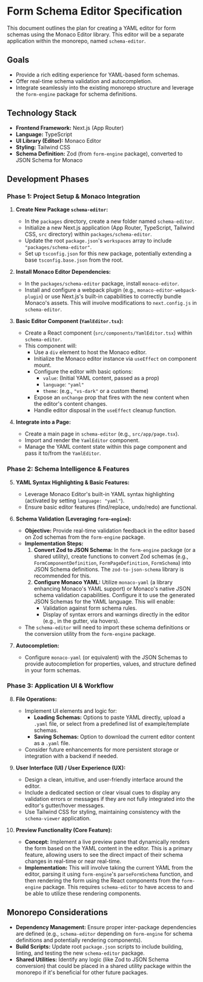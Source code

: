 # Form Schema Editor Specification

This document outlines the plan for creating a YAML editor for form schemas using the Monaco Editor library. This editor will be a separate application within the monorepo, named `schema-editor`.

## Goals

- Provide a rich editing experience for YAML-based form schemas.
- Offer real-time schema validation and autocompletion.
- Integrate seamlessly into the existing monorepo structure and leverage the `form-engine` package for schema definitions.

## Technology Stack

- **Frontend Framework:** Next.js (App Router)
- **Language:** TypeScript
- **UI Library (Editor):** Monaco Editor
- **Styling:** Tailwind CSS
- **Schema Definition:** Zod (from `form-engine` package), converted to JSON Schema for Monaco

## Development Phases

### Phase 1: Project Setup & Monaco Integration

1.  **Create New Package `schema-editor`:**
    *   In the `packages` directory, create a new folder named `schema-editor`.
    *   Initialize a new Next.js application (App Router, TypeScript, Tailwind CSS, `src` directory) within `packages/schema-editor`.
    *   Update the root `package.json`'s `workspaces` array to include `"packages/schema-editor"`.
    *   Set up `tsconfig.json` for this new package, potentially extending a base `tsconfig.base.json` from the root.

2.  **Install Monaco Editor Dependencies:**
    *   In the `packages/schema-editor` package, install `monaco-editor`.
    *   Install and configure a webpack plugin (e.g., `monaco-editor-webpack-plugin`) or use Next.js's built-in capabilities to correctly bundle Monaco's assets. This will involve modifications to `next.config.js` in `schema-editor`.

3.  **Basic Editor Component (`YamlEditor.tsx`):**
    *   Create a React component (`src/components/YamlEditor.tsx`) within `schema-editor`.
    *   This component will:
        *   Use a `div` element to host the Monaco editor.
        *   Initialize the Monaco editor instance via `useEffect` on component mount.
        *   Configure the editor with basic options:
            *   `value`: (Initial YAML content, passed as a prop)
            *   `language`: `"yaml"`
            *   `theme`: (e.g., `"vs-dark"` or a custom theme)
        *   Expose an `onChange` prop that fires with the new content when the editor's content changes.
        *   Handle editor disposal in the `useEffect` cleanup function.

4.  **Integrate into a Page:**
    *   Create a main page in `schema-editor` (e.g., `src/app/page.tsx`).
    *   Import and render the `YamlEditor` component.
    *   Manage the YAML content state within this page component and pass it to/from the `YamlEditor`.

### Phase 2: Schema Intelligence & Features

5.  **YAML Syntax Highlighting & Basic Features:**
    *   Leverage Monaco Editor's built-in YAML syntax highlighting (activated by setting `language: "yaml"`).
    *   Ensure basic editor features (find/replace, undo/redo) are functional.

6.  **Schema Validation (Leveraging `form-engine`):**
    *   **Objective:** Provide real-time validation feedback in the editor based on Zod schemas from the `form-engine` package.
    *   **Implementation Steps:**
        1.  **Convert Zod to JSON Schema:** In the `form-engine` package (or a shared utility), create functions to convert Zod schemas (e.g., `FormComponentDefinition`, `FormPageDefinition`, `FormSchema`) into JSON Schema definitions. The `zod-to-json-schema` library is recommended for this.
        2.  **Configure Monaco YAML:** Utilize `monaco-yaml` (a library enhancing Monaco's YAML support) or Monaco's native JSON schema validation capabilities. Configure it to use the generated JSON Schemas for the YAML language. This will enable:
            *   Validation against form schema rules.
            *   Display of syntax errors and warnings directly in the editor (e.g., in the gutter, via hovers).
    *   The `schema-editor` will need to import these schema definitions or the conversion utility from the `form-engine` package.

7.  **Autocompletion:**
    *   Configure `monaco-yaml` (or equivalent) with the JSON Schemas to provide autocompletion for properties, values, and structure defined in your form schemas.

### Phase 3: Application UI & Workflow

8.  **File Operations:**
    *   Implement UI elements and logic for:
        *   **Loading Schemas:** Options to paste YAML directly, upload a `.yaml` file, or select from a predefined list of example/template schemas.
        *   **Saving Schemas:** Option to download the current editor content as a `.yaml` file.
    *   Consider future enhancements for more persistent storage or integration with a backend if needed.

9.  **User Interface (UI) / User Experience (UX):**
    *   Design a clean, intuitive, and user-friendly interface around the editor.
    *   Include a dedicated section or clear visual cues to display any validation errors or messages if they are not fully integrated into the editor's gutter/hover messages.
    *   Use Tailwind CSS for styling, maintaining consistency with the `schema-viewer` application.

10. **Preview Functionality (Core Feature):**
    *   **Concept:** Implement a live preview pane that dynamically renders the form based on the YAML content in the editor. This is a primary feature, allowing users to see the direct impact of their schema changes in real-time or near real-time.
    *   **Implementation:** This will involve taking the current YAML from the editor, parsing it using `form-engine`'s `parseFormSchema` function, and then rendering the form using the React components from the `form-engine` package. This requires `schema-editor` to have access to and be able to utilize these rendering components.

## Monorepo Considerations

*   **Dependency Management:** Ensure proper inter-package dependencies are defined (e.g., `schema-editor` depending on `form-engine` for schema definitions and potentially rendering components).
*   **Build Scripts:** Update root `package.json` scripts to include building, linting, and testing the new `schema-editor` package.
*   **Shared Utilities:** Identify any logic (like Zod to JSON Schema conversion) that could be placed in a shared utility package within the monorepo if it's beneficial for other future packages.
